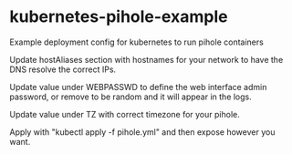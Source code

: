 # kubernetes-pihole-example
Example deployment config for kubernetes to run pihole containers

Update hostAliases section with hostnames for your network to have the DNS resolve the correct IPs.

Update value under WEBPASSWD to define the web interface admin password, or remove to be random and it will appear in the logs.

Update value under TZ with correct timezone for your pihole.

Apply with "kubectl apply -f pihole.yml" and then expose however you want.
